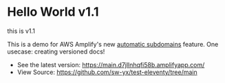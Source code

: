 # Hello World v1.1

this is v1.1

This is a demo for AWS Amplify's new [automatic subdomains](https://aws.amazon.com/blogs/mobile/automatically-create-and-delete-custom-sub-domains-for-your-branch-deployments-with-amplify-console/) feature. One usecase: creating versioned docs!

- See the latest version: <https://main.d7jllnhqfi58b.amplifyapp.com/>
- View Source: <a href="https://github.com/sw-yx/test-eleventy/tree/main">https://github.com/sw-yx/test-eleventy/tree/main</a>
